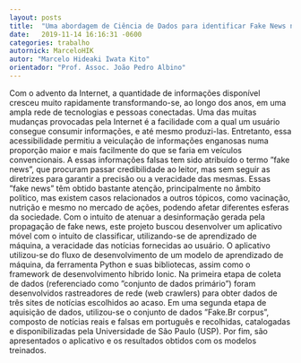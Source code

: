 ```yaml
---
layout: posts
title:  "Uma abordagem de Ciência de Dados para identificar Fake News no âmbito político"
date:   2019-11-14 16:16:31 -0600
categories: trabalho
autornick: MarceloHIK
autor: "Marcelo Hideaki Iwata Kito"
orientador: "Prof. Assoc. João Pedro Albino"
---
```

Com o advento da Internet, a quantidade de informações disponível cresceu muito rapidamente transformando-se, ao longo dos anos, em uma ampla rede de tecnologias e pessoas conectadas. Uma das muitas mudanças provocadas pela Internet é a facilidade com a qual um usuário consegue consumir informações, e até mesmo produzi-las. Entretanto, essa acessibilidade permitiu a veiculação de informações enganosas numa proporção maior e mais facilmente do que se faria em veículos convencionais. A essas informações falsas tem sido atribuído o termo ”fake news”, que procuram passar credibilidade ao leitor, mas sem seguir as diretrizes para garantir a precisão ou a veracidade das mesmas. Essas ”fake news” têm obtido bastante atenção, principalmente no âmbito político, mas existem casos relacionados a outros tópicos, como vacinação, nutrição e mesmo no mercado de ações, podendo afetar diferentes esferas da sociedade. Com o intuito de atenuar a desinformação gerada pela propagação de fake news, este projeto buscou desenvolver um aplicativo móvel com o intuito de classificar, utilizando-se de aprendizado de máquina, a veracidade das notícias fornecidas ao usuário. O aplicativo utilizou-se do fluxo de desenvolvimento de um modelo de aprendizado de máquina, da ferramenta Python e suas bibliotecas, assim como o framework de desenvolvimento híbrido Ionic. Na primeira etapa de coleta de dados (referenciado como ”conjunto de dados primário”) foram desenvolvidos rastreadores de rede (web crawlers) para obter dados de três sites de notícias escolhidos ao acaso. Em uma segunda etapa de aquisição de dados, utilizou-se o conjunto de dados ”Fake.Br corpus”, composto de notícias reais e falsas em português e recolhidas, catalogadas e disponibilizadas pela Universidade de São Paulo (USP). Por fim, são apresentados o aplicativo e os resultados obtidos com os modelos treinados.

